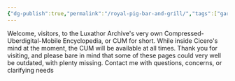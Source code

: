 ```yaml
---
{"dg-publish":true,"permalink":"/royal-pig-bar-and-grill/","tags":["gardenEntry"],"noteIcon":""}
---
```


Welcome, visitors, to the Luxathor Archive's very own Compressed-Uberdigital-Mobile Encyclopedia, or CUM for short. While inside Cicero's mind at the moment, the CUM will be available at all times. Thank you for visiting, and please bare in mind that some of these pages could very well be outdated, with plenty missing. Contact me with questions, concerns, or clarifying needs